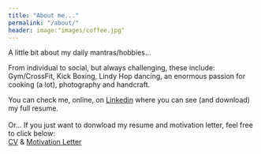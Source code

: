```yaml
---
title: "About me..."
permalink: "/about/"
header: image:"images/coffee.jpg"
---
```


A little bit about my daily mantras/hobbies...

From individual to social, but always challenging, these include: Gym/CrossFit, Kick Boxing, Lindy Hop dancing, an enormous passion for cooking (a lot), photography and handcraft.


You can check me, online, on [Linkedin](https://www.linkedin.com/in/lsa003/) where you can see (and download) my full resume.
<br><br>
Or... If you just want to donwload my resume and motivation letter, feel free to click below: <br> [CV](/images/CV.pdf) & [Motivation Letter](/images/ML.pdf)
